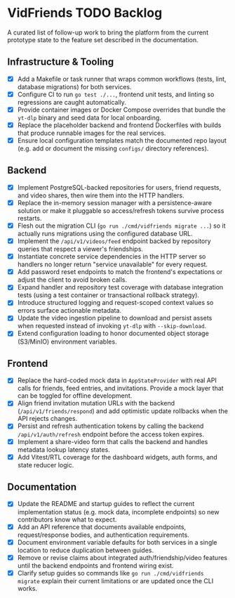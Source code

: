 # VidFriends TODO Backlog

A curated list of follow-up work to bring the platform from the current prototype
state to the feature set described in the documentation.

## Infrastructure & Tooling
- [x] Add a Makefile or task runner that wraps common workflows (tests, lint,
      database migrations) for both services.
- [x] Configure CI to run `go test ./...`, frontend unit tests, and linting so
      regressions are caught automatically.
- [x] Provide container images or Docker Compose overrides that bundle the
      `yt-dlp` binary and seed data for local onboarding.
- [x] Replace the placeholder backend and frontend Dockerfiles with builds that
      produce runnable images for the real services.
- [x] Ensure local configuration templates match the documented repo layout
      (e.g. add or document the missing `configs/` directory references).

## Backend
- [x] Implement PostgreSQL-backed repositories for users, friend requests, and
      video shares, then wire them into the HTTP handlers.
- [x] Replace the in-memory session manager with a persistence-aware solution or
      make it pluggable so access/refresh tokens survive process restarts.
- [x] Flesh out the migration CLI (`go run ./cmd/vidfriends migrate ...`) so it
      actually runs migrations using the configured database URL.
- [x] Implement the `/api/v1/videos/feed` endpoint backed by repository queries
      that respect a viewer's friendships.
- [x] Instantiate concrete service dependencies in the HTTP server so handlers
      no longer return "service unavailable" for every request.
- [x] Add password reset endpoints to match the frontend's expectations or
      adjust the client to avoid broken calls.
- [x] Expand handler and repository test coverage with database integration
      tests (using a test container or transactional rollback strategy).
- [x] Introduce structured logging and request-scoped context values so errors
      surface actionable metadata.
- [x] Update the video ingestion pipeline to download and persist assets when
      requested instead of invoking `yt-dlp` with `--skip-download`.
- [x] Extend configuration loading to honor documented object storage (S3/MinIO)
      environment variables.

## Frontend
- [x] Replace the hard-coded mock data in `AppStateProvider` with real API calls
      for friends, feed entries, and invitations. Provide a mock layer that can
      be toggled for offline development.
- [x] Align friend invitation mutation URLs with the backend (`/api/v1/friends/respond`)
      and add optimistic update rollbacks when the API rejects changes.
- [x] Persist and refresh authentication tokens by calling the backend
      `/api/v1/auth/refresh` endpoint before the access token expires.
- [x] Implement a share-video form that calls the backend and handles metadata
      lookup latency states.
- [x] Add Vitest/RTL coverage for the dashboard widgets, auth forms, and state
      reducer logic.

## Documentation
- [x] Update the README and startup guides to reflect the current implementation
      status (e.g. mock data, incomplete endpoints) so new contributors know what
      to expect.
- [x] Add an API reference that documents available endpoints, request/response
      bodies, and authentication requirements.
- [x] Document environment variable defaults for both services in a single
      location to reduce duplication between guides.
- [x] Remove or revise claims about integrated auth/friendship/video features
      until the backend endpoints and frontend wiring exist.
- [x] Clarify setup guides so commands like `go run ./cmd/vidfriends migrate`
      explain their current limitations or are updated once the CLI works.

